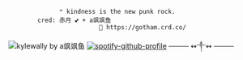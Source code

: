                   ❝ kindness is the new punk rock.
            cred: 赤月 💕 + a飒飒鱼
                             🦇 https://gotham.crd.co/
![kylewally by a飒飒鱼](https://media.discordapp.net/attachments/905483080641417281/1398588840846954559/azZlSjJrYkg3YzNaNmJLK1d0UVlSSEFaWUxqdmhFYWpUbmswTlh6aisvdz0.jpg?ex=6885e8dc&is=6884975c&hm=030c0fad54306551668f2453eb1f684369eff9a44355b25776ae07300e20f76c&=&format=webp&width=1353&height=837)
[![spotify-github-profile](https://spotify-github-profile.kittinanx.com/api/view?uid=xiodtyohsqxh1d8aejzoivtzz&cover_image=true&theme=novatorem&show_offline=false&background_color=000000&interchange=false&bar_color=a6e17f&bar_color_cover=true)](https://github.com/kittinan/spotify-github-profile)
                           ──── ↭༒↭ ────
